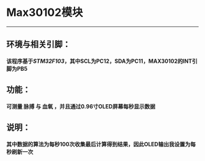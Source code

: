 # Max30102模块
---
## 环境与相关引脚：
#### 该程序基于*STM32F103*，其中SCL为PC12，SDA为PC11，MAX30102的INT引脚为PB5
## 功能：
#### 可测量 脉搏 与 血氧 ，并且通过0.96寸OLED屏幕每秒显示数据
## 说明：
#### 其中数据的算法为每秒100次收集最后计算得到结果，因此OLED输出我设置为每秒刷新一次
